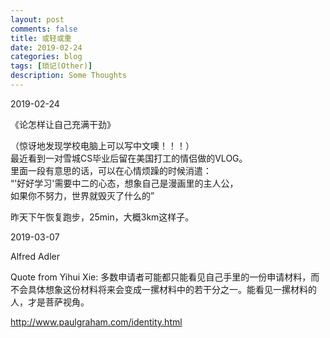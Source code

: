 ```yaml
---
layout: post
comments: false
title: 或轻或重
date: 2019-02-24
categories: blog
tags: [琐记(Other)]
description: Some Thoughts
---
```


2019-02-24

《论怎样让自己充满干劲》

（惊讶地发现学校电脑上可以写中文噢！！！）  
最近看到一对雪城CS毕业后留在美国打工的情侣做的VLOG。  
里面一段有意思的话，可以在心情烦躁的时候消遣：  
“'好好学习'需要中二的心态，想象自己是漫画里的主人公，  
如果你不努力，世界就毁灭了什么的”

昨天下午恢复跑步，25min，大概3km这样子。

2019-03-07

Alfred Adler

Quote from Yihui Xie: 多数申请者可能都只能看见自己手里的一份申请材料，而不会具体想象这份材料将来会变成一摞材料中的若干分之一。能看见一摞材料的人，才是菩萨视角。

http://www.paulgraham.com/identity.html
